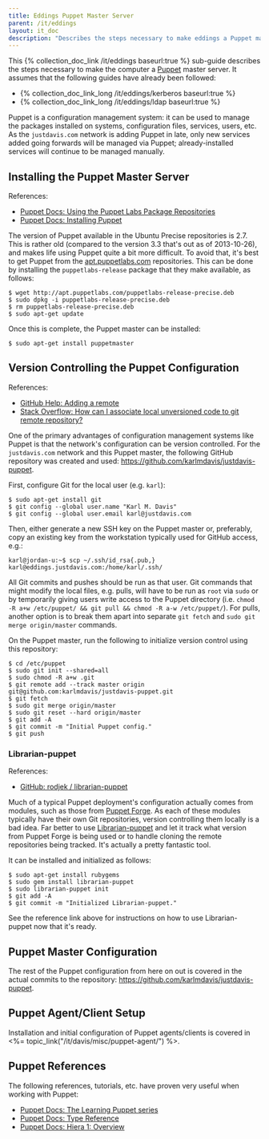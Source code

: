 ```yaml
---
title: Eddings Puppet Master Server
parent: /it/eddings
layout: it_doc
description: "Describes the steps necessary to make eddings a Puppet master server."
---
```


This {% collection_doc_link /it/eddings baseurl:true %} sub-guide describes the steps necessary to make the computer a [Puppet](http://puppetlabs.com/) master server. It assumes that the following guides have already been followed:

* {% collection_doc_link_long /it/eddings/kerberos baseurl:true %}
* {% collection_doc_link_long /it/eddings/ldap baseurl:true %}

Puppet is a configuration management system: it can be used to manage the packages installed on systems, configuration files, services, users, etc. As the `justdavis.com` network is adding Puppet in late, only new services added going forwards will be managed via Puppet; already-installed services will continue to be managed manually.


## Installing the Puppet Master Server

References:

* [Puppet Docs: Using the Puppet Labs Package Repositories](http://docs.puppetlabs.com/guides/puppetlabs_package_repositories.html)
* [Puppet Docs: Installing Puppet](http://docs.puppetlabs.com/guides/installation.html#change-puppet-masters-web-server)

The version of Puppet available in the Ubuntu Precise repositories is 2.7. This is rather old (compared to the version 3.3 that's out as of 2013-10-26), and makes life using Puppet quite a bit more difficult. To avoid that, it's best to get Puppet from the [apt.puppetlabs.com](http://apt.puppetlabs.com/) repositories. This can be done by installing the `puppetlabs-release` package that they make available, as follows:

    $ wget http://apt.puppetlabs.com/puppetlabs-release-precise.deb
    $ sudo dpkg -i puppetlabs-release-precise.deb
    $ rm puppetlabs-release-precise.deb
    $ sudo apt-get update

Once this is complete, the Puppet master can be installed:

    $ sudo apt-get install puppetmaster


## Version Controlling the Puppet Configuration

References:

* [GitHub Help: Adding a remote](https://help.github.com/articles/adding-a-remote)
* [Stack Overflow: How can I associate local unversioned code to git remote repository?](http://stackoverflow.com/a/13362116)

One of the primary advantages of configuration management systems like Puppet is that the network's configuration can be version controlled. For the `justdavis.com` network and this Puppet master, the following GitHub repository was created and used: <https://github.com/karlmdavis/justdavis-puppet>.

First, configure Git for the local user (e.g. `karl`):

    $ sudo apt-get install git
    $ git config --global user.name "Karl M. Davis"
    $ git config --global user.email karl@justdavis.com

Then, either generate a new SSH key on the Puppet master or, preferably, copy an existing key from the workstation typically used for GitHub access, e.g.:

    karl@jordan-u:~$ scp ~/.ssh/id_rsa{.pub,} karl@eddings.justdavis.com:/home/karl/.ssh/

All Git commits and pushes should be run as that user. Git commands that might modify the local files, e.g. pulls, will have to be run as `root` via `sudo` or by temporarily giving users write access to the Puppet directory (i.e. `chmod -R a+w /etc/puppet/ && git pull && chmod -R a-w /etc/puppet/`). For pulls, another option is to break them apart into separate `git fetch` and `sudo git merge origin/master` commands.

On the Puppet master, run the following to initialize version control using this repository:

    $ cd /etc/puppet
    $ sudo git init --shared=all
    $ sudo chmod -R a+w .git
    $ git remote add --track master origin git@github.com:karlmdavis/justdavis-puppet.git
    $ git fetch
    $ sudo git merge origin/master
    $ sudo git reset --hard origin/master
    $ git add -A
    $ git commit -m "Initial Puppet config."
    $ git push


### Librarian-puppet

References:

* [GitHub: rodjek / librarian-puppet](https://github.com/rodjek/librarian-puppet)

Much of a typical Puppet deployment's configuration actually comes from modules, such as those from [Puppet Forge](https://forge.puppetlabs.com/). As each of these modules typically have their own Git repositories, version controlling them locally is a bad idea. Far better to use [Librarian-puppet](https://github.com/rodjek/librarian-puppet) and let it track what version from Puppet Forge is being used or to handle cloning the remote repositories being tracked. It's actually a pretty fantastic tool.

It can be installed and initialized as follows:

    $ sudo apt-get install rubygems
    $ sudo gem install librarian-puppet
    $ sudo librarian-puppet init
    $ git add -A
    $ git commit -m "Initialized Librarian-puppet."

See the reference link above for instructions on how to use Librarian-puppet now that it's ready.


## Puppet Master Configuration

The rest of the Puppet configuration from here on out is covered in the actual commits to the repository: <https://github.com/karlmdavis/justdavis-puppet>.


## Puppet Agent/Client Setup

Installation and initial configuration of Puppet agents/clients is covered in <%= topic_link("/it/davis/misc/puppet-agent/") %>.


## Puppet References

The following references, tutorials, etc. have proven very useful when working with Puppet:

* [Puppet Docs: The Learning Puppet series](http://docs.puppetlabs.com/learning)
* [Puppet Docs: Type Reference](http://docs.puppetlabs.com/references/latest/type.html)
* [Puppet Docs: Hiera 1: Overview](http://docs.puppetlabs.com/hiera/1/)

